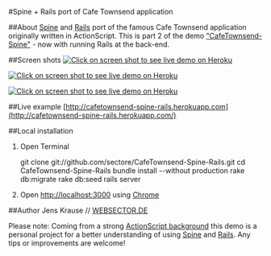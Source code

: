 #Spine + Rails port of Cafe Townsend application

##About
[Spine](http://spinejs.com/) and [Rails](http://rubyonrails.org/) port of the famous Cafe Townsend application originally written in ActionScript. This is part 2 of the demo ["CafeTownsend-Spine"](https://github.com/sectore/CafeTownsend-Spine) - now with running Rails at the back-end.

##Screen shots
[![Click on screen shot to see live demo on Heroku](https://github.com/sectore/CafeTownsend-Spine-Rails/raw/master/wiki/cafetownsend-spine-rails-login.png "Login")](http://cafetownsend-spine-rails.herokuapp.com)

[![Click on screen shot to see live demo on Heroku](https://github.com/sectore/CafeTownsend-Spine-Rails/raw/master/wiki/cafetownsend-spine-rails-overview.png "Overview")](http://cafetownsend-spine-rails.herokuapp.com)

[![Click on screen shot to see live demo on Heroku](https://github.com/sectore/CafeTownsend-Spine-Rails/raw/master/wiki/cafetownsend-spine-rails-edit.png "Edit")](http://cafetownsend-spine-rails.herokuapp.com)


##Live example
[http://cafetownsend-spine-rails.herokuapp.com](http://cafetownsend-spine-rails.herokuapp.com/)

##Local installation
1) Open Terminal

	git clone git://github.com/sectore/CafeTownsend-Spine-Rails.git
	cd CafeTownsend-Spine-Rails
	bundle install --without production
	rake db:migrate
	rake db:seed
	rails server

2) Open [http://localhost:3000](http://localhost:3000/) using [Chrome](https://www.google.com/chrome)

##Author
Jens Krause // [WEBSECTOR.DE](http://www.websector.de)

Please note:
Coming from a strong [ActionScript background](http://www.websector.de) this demo is a personal project for a better understanding of using [Spine](http://spinejs.com/) and [Rails](http://rubyonrails.org). Any tips or improvements are welcome!

